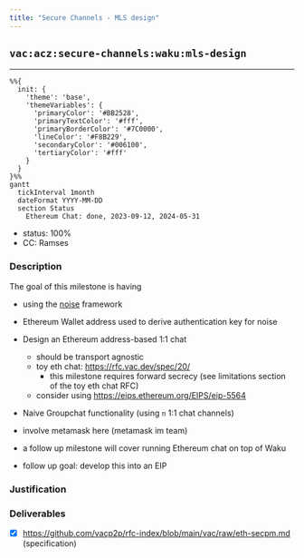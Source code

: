 ```yaml
---
title: "Secure Channels - MLS design"
---
```

## `vac:acz:secure-channels:waku:mls-design`
---

```mermaid
%%{ 
  init: { 
    'theme': 'base', 
    'themeVariables': { 
      'primaryColor': '#BB2528', 
      'primaryTextColor': '#fff', 
      'primaryBorderColor': '#7C0000', 
      'lineColor': '#F8B229', 
      'secondaryColor': '#006100', 
      'tertiaryColor': '#fff' 
    } 
  } 
}%%
gantt
  tickInterval 1month
  dateFormat YYYY-MM-DD 
  section Status
    Ethereum Chat: done, 2023-09-12, 2024-05-31
```

- status: 100%
- CC: Ramses

### Description

The goal of this milestone is having 

* using the [noise](http://noiseprotocol.org/noise.html) framework
* Ethereum Wallet address used to derive authentication key for noise
* Design an Ethereum address-based 1:1 chat
  - should be transport agnostic
  - toy eth chat: https://rfc.vac.dev/spec/20/
    - this milestone requires forward secrecy (see limitations section of the toy eth chat RFC)
  - consider using https://eips.ethereum.org/EIPS/eip-5564
* Naive Groupchat functionality (using `n` 1:1 chat channels)
* involve metamask here (metamask im team)

* a follow up milestone will cover running Ethereum chat on top of Waku
* follow up goal: develop this into an EIP


### Justification


### Deliverables

* [x] https://github.com/vacp2p/rfc-index/blob/main/vac/raw/eth-secpm.md (specification)



